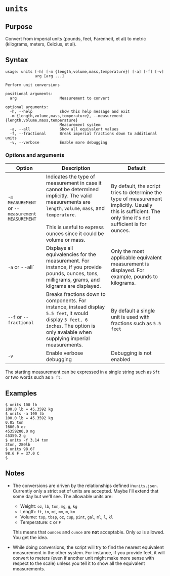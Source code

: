 # `units`

## Purpose
Convert from imperial units (pounds, feet, Farenheit, et al) to metric (kilograms, meters, Celcius, et al).

## Syntax
```
usage: units [-h] [-m {length,volume,mass,temperature}] [-a] [-f] [-v]
             arg [arg ...]

Perform unit conversions

positional arguments:
  arg                   Measurement to convert

optional arguments:
  -h, --help            show this help message and exit
  -m {length,volume,mass,temperature}, --measurement {length,volume,mass,temperature}
                        Measurement system
  -a, --all             Show all equivalent values
  -f, --fractional      Break imperial fractions down to additional units
  -v, --verbose         Enable more debugging
```

### Options and arguments
| Option | Description | Default |
| ------ | ----------- | ------- |
| `-m MEASUREMENT` or `--measurement MEASUREMENT` | Indicates the type of measurement in case it cannot be determined implicitly.  The valid measurements are `length`, `volume`, `mass`, and `temperature`.<br><br>This is useful to express ounces since it could be volume or mass. | By default, the script tries to determine the type of measurement implicitly.  Usually this is sufficient.  The only time it's not sufficient is for ounces. |
| `-a` or --all` | Displays all equivalencies for the measurement.  For instance, if you provide pounds, ounces, tons, milligrams, grams, and kilgrams are displayed. | Only the most applicable equivalent measurement is displayed.  For example, pounds to kilograms. |
| `--f` or `--fractional` | Breaks fractions down to components.  For instance, instead display `5.5 feet`, it would display `5 feet, 6 inches`.  The option is only avaiable when supplying imperial measurements. | By default a single unit is used with fractions such as `5.5 feet` |
|  `-v`  | Enable verbose debugging | Debugging is not enabled |

The starting measurement can be expressed in a single string such as `5ft` or two words such as `5 ft`.

## Examples

```
$ units 100 lb
100.0 lb = 45.3592 kg
$ units -a 100 lb
100.0 lb = 45.3592 kg
0.05 ton
1600.0 oz
45359200.0 mg
45359.2 g
$ units -f 3.14 ton
3ton, 280lb
$ units 98.6F
98.6 F = 37.0 C
$
```

## Notes

- The conversions are driven by the relationships defined in`units.json`.  Currently only a strict set of units are accepted.  Maybe I'll extend that some day but we'll see.   The allowable units are:
  - Weight: `oz`, `lb`, `ton`, `mg`, `g`, `kg`
  - Length: `ft`, `in`, `mi`, `mm`, `m`, `km`
  - Volume: `tsp`, `tbsp`, `oz`, `cup`, `pint`, `gal`, `ml`, `l`, `kl`
  - Temperature: `C` or `F`

  This means that `ounces` and `ounce` are **not** acceptable.  Only `oz` is allowed.  You get the idea.

- While doing conversions, the script will try to find the nearest equivalent measurement in the other system.  For instance, if you provide feet, it will convert to meters (even if another unit might make more sense with respect to the scale) unless you tell it to show all the equivalent measurements.
